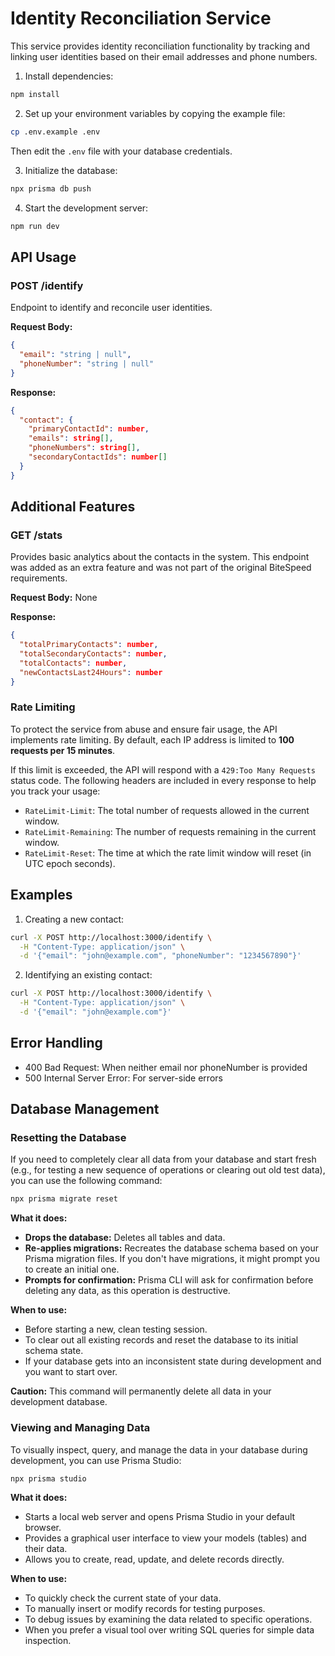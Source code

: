 # Identity Reconciliation Service

This service provides identity reconciliation functionality by tracking and linking user identities based on their email addresses and phone numbers.


1. Install dependencies:
```bash
npm install
```

2. Set up your environment variables by copying the example file:
```bash
cp .env.example .env
```
Then edit the `.env` file with your database credentials.

3. Initialize the database:
```bash
npx prisma db push
```

4. Start the development server:
```bash
npm run dev
```

## API Usage

### POST /identify

Endpoint to identify and reconcile user identities.

**Request Body:**
```json
{
  "email": "string | null",
  "phoneNumber": "string | null"
}
```

**Response:**
```json
{
  "contact": {
    "primaryContactId": number,
    "emails": string[],
    "phoneNumbers": string[],
    "secondaryContactIds": number[]
  }
}
```


## Additional Features

### GET /stats

Provides basic analytics about the contacts in the system. This endpoint was added as an extra feature and was not part of the original BiteSpeed requirements.

**Request Body:** None

**Response:**
```json
{
  "totalPrimaryContacts": number,
  "totalSecondaryContacts": number,
  "totalContacts": number,
  "newContactsLast24Hours": number
}
```

### Rate Limiting

To protect the service from abuse and ensure fair usage, the API implements rate limiting. By default, each IP address is limited to **100 requests per 15 minutes**.

If this limit is exceeded, the API will respond with a `429:Too Many Requests` status code. The following headers are included in every response to help you track your usage:
- `RateLimit-Limit`: The total number of requests allowed in the current window.
- `RateLimit-Remaining`: The number of requests remaining in the current window.
- `RateLimit-Reset`: The time at which the rate limit window will reset (in UTC epoch seconds).

## Examples

1. Creating a new contact:
```bash
curl -X POST http://localhost:3000/identify \
  -H "Content-Type: application/json" \
  -d '{"email": "john@example.com", "phoneNumber": "1234567890"}'
```

2. Identifying an existing contact:
```bash
curl -X POST http://localhost:3000/identify \
  -H "Content-Type: application/json" \
  -d '{"email": "john@example.com"}'
```

## Error Handling

- 400 Bad Request: When neither email nor phoneNumber is provided
- 500 Internal Server Error: For server-side errors 

## Database Management

### Resetting the Database

If you need to completely clear all data from your database and start fresh (e.g., for testing a new sequence of operations or clearing out old test data), you can use the following command:

```bash
npx prisma migrate reset
```

**What it does:**
- **Drops the database:** Deletes all tables and data.
- **Re-applies migrations:** Recreates the database schema based on your Prisma migration files. If you don't have migrations, it might prompt you to create an initial one.
- **Prompts for confirmation:** Prisma CLI will ask for confirmation before deleting any data, as this operation is destructive.

**When to use:**
- Before starting a new, clean testing session.
- To clear out all existing records and reset the database to its initial schema state.
- If your database gets into an inconsistent state during development and you want to start over.

**Caution:** This command will permanently delete all data in your development database.

### Viewing and Managing Data

To visually inspect, query, and manage the data in your database during development, you can use Prisma Studio:

```bash
npx prisma studio
```

**What it does:**
- Starts a local web server and opens Prisma Studio in your default browser.
- Provides a graphical user interface to view your models (tables) and their data.
- Allows you to create, read, update, and delete records directly.

**When to use:**
- To quickly check the current state of your data.
- To manually insert or modify records for testing purposes.
- To debug issues by examining the data related to specific operations.
- When you prefer a visual tool over writing SQL queries for simple data inspection. 